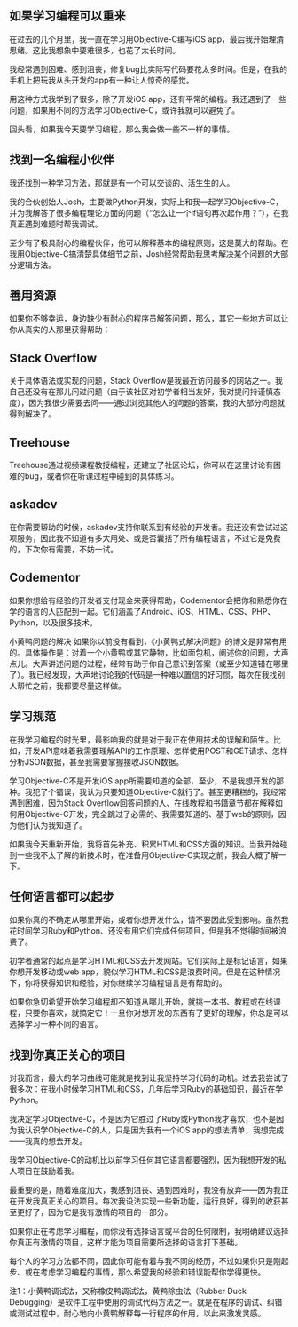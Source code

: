 如果学习编程可以重来
-----------

在过去的几个月里，我一直在学习用Objective-C编写iOS app，最后我开始理清思绪。这比我想象中要难很多，也花了太长时间。

我经常遇到困难、感到沮丧，修复bug比实际写代码要花太多时间。但是，在我的手机上把玩我从头开发的app有一种让人惊奇的感觉。

用这种方式我学到了很多，除了开发iOS app，还有平常的编程。我还遇到了一些问题，如果用不同的方法学习Objective-C，或许我就可以避免了。

回头看，如果我今天要学习编程，那么我会做一些不一样的事情。

找到一名编程小伙伴
---

我还找到一种学习方法，那就是有一个可以交谈的、活生生的人。

我的合伙创始人Josh，主要做Python开发，实际上和我一起学习Objective-C，并为我解答了很多编程理论方面的问题（“怎么让一个if语句再次起作用？”），在我真正遇到难题时帮我调试。

至少有了极具耐心的编程伙伴，他可以解释基本的编程原则，这是莫大的帮助。在我用Objective-C搞清楚具体细节之前，Josh经常帮助我思考解决某个问题的大部分逻辑方法。

善用资源
---

如果你不够幸运，身边缺少有耐心的程序员解答问题，那么，其它一些地方可以让你从真实的人那里获得帮助：

Stack Overflow
---
关于具体语法或实现的问题，Stack Overflow是我最近访问最多的网站之一。我自己还没有在那儿问过问题（由于该社区对初学者相当友好，我对提问持谨慎态度），因为我很少需要去问——通过浏览其他人的问题的答案，我的大部分问题就得到解决了。

Treehouse
---

Treehouse通过视频课程教授编程，还建立了社区论坛，你可以在这里讨论有困难的bug，或者你在听课过程中碰到的具体练习。

askadev
---

在你需要帮助的时候，askadev支持你联系到有经验的开发者。我还没有尝试过这项服务，因此我不知道有多大用处、或是否囊括了所有编程语言，不过它是免费的，下次你有需要，不妨一试。

Codementor
---

如果你想给有经验的开发者支付现金来获得帮助，Codementor会把你和熟悉你在学的语言的人匹配到一起。它们涵盖了Android、iOS、HTML、CSS、PHP、Python，以及很多技术。

小黄鸭问题的解决
如果你以前没有看到，《小黄鸭式解决问题》的博文是非常有用的。具体操作是：对着一个小黄鸭或其它静物，比如面包机，阐述你的问题，大声点儿。大声讲述问题的过程，经常有助于你自己意识到答案（或至少知道错在哪里了）。我已经发现，大声地讨论我的代码是一种难以置信的好习惯，每次在我找别人帮忙之前，我都要尽量这样做。



学习规范
---

在我学习编程的时光里，最影响我的就是对于我正在使用技术的误解和陌生。比如，开发API意味着我需要理解API的工作原理、怎样使用POST和GET请求、怎样分析JSON数据，甚至我需要掌握接收JSON数据。

学习Objective-C不是开发iOS app所需要知道的全部，至少，不是我想开发的那种。我犯了个错误，我认为只要知道Objective-C就行了。甚至更糟糕的，我经常遇到困难，因为Stack Overflow回答问题的人、在线教程和书籍章节都在解释如何用Objective-C开发，完全跳过了必需的、我需要知道的、基于web的原则，因为他们认为我知道了。

如果我今天重新开始，我将首先补充、积累HTML和CSS方面的知识。当我开始碰到一些我不太了解的新技术时，在准备用Objective-C实现之前，我会大概了解一下。

任何语言都可以起步
---

如果你真的不确定从哪里开始，或者你想开发什么，请不要因此受到影响。虽然我花时间学习Ruby和Python、还没有用它们完成任何项目，但是我不觉得时间被浪费了。

初学者通常的起点是学习HTML和CSS去开发网站。它们实际上是标记语言，如果你想开发移动或web app，貌似学习HTML和CSS是浪费时间。但是在这种情况下，你将获得知识和经验，对你继续学习编程语言是有帮助的。

如果你急切希望开始学习编程却不知道从哪儿开始，就挑一本书、教程或在线课程，只要你喜欢，就搞定它！一旦你对想开发的东西有了更好的理解，你总是可以选择学习一种不同的语言。

找到你真正关心的项目
---

对我而言，最大的学习曲线可能就是找到让我坚持学习代码的动机。过去我尝试了很多次：在我小时候学习HTML和CSS，几年后学习Ruby的基础知识，最近在学Python。

我决定学习Objective-C，不是因为它胜过了Ruby或Python我才喜欢，也不是因为我认识学Objective-C的人，只是因为我有一个iOS app的想法清单，我想完成——我真的想去开发。

我学习Objective-C的动机比以前学习任何其它语言都要强烈，因为我想开发的私人项目在鼓励着我。

最重要的是，随着难度加大，我感到沮丧、遇到困难时，我没有放弃——因为我正在开发我真正关心的项目。每次我设法实现一些新功能，运行良好，得到的收获甚至更好了，因为它是我有激情的项目的一部分。

如果你正在考虑学习编程，而你没有选择语言或平台的任何限制，我明确建议选择你真正有激情的项目，这样才能为项目需要所选择的语言打下基础。

每个人的学习方法都不同，因此你可能有着与我不同的经历，不过如果你只是刚起步、或在考虑学习编程的事情，那么希望我的经验和错误能帮你学得更快。

注1：小黄鸭调试法，又称橡皮鸭调试法，黄鸭除虫法（Rubber Duck Debugging）是软件工程中使用的调试代码方法之一。就是在程序的调试、纠错或测试过程中，耐心地向小黄鸭解释每一行程序的作用，以此来激发灵感。